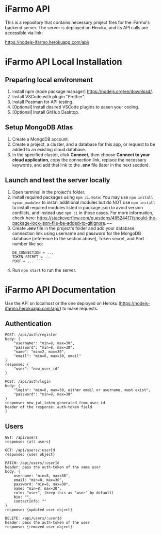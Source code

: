 # iFarmo API

This is a repository that contains necessary project files for the iFarmo's backend server. The server is deployed on Heroku, and its API calls are accessible via link:

https://nodejs-ifarmo.herokuapp.com/api/


# iFarmo API Local Installation

## Preparing local environment
1. Install npm (node package manager) https://nodejs.org/en/download/.
2. Install VSCode with plugin "Prettier".
3. Install Postman for API testing.
4. [Optional] Install desired VSCode plugins to easen your coding.
5. [Optional] Install GitHub Desktop.

## Setup MongoDB Atlas 
1. Create a MongoDB account.
2. Create a project, a cluster, and a database for this app, or request to be added to an existing cloud database.
3. In the specified cluster, click **Connect**, then choose **Connect to your cloud application**, copy the connection link, replace the necessary keywords, and add that link to the **.env** file (later in the next section).

## Launch and test the server locally
1. Open terminal in the project's folder.
2. Install required packages using ```npm ci```.
`Note`: You may use ```npm install <your_module>``` to install additional modules but do NOT use ```npm install``` to install required modules listed in package.json to avoid version conflicts, and instead use ```npm ci``` in those cases. For more information, check here: https://stackoverflow.com/questions/48524417/should-the-package-lock-json-file-be-added-to-gitignore.~~
3. Create **.env** file in the project's folder and add your database connection link using username and password for the MongoDB database (reference to the section above), Token secret, and Port number like so:
    ```
    DB_CONNECTION = ...
    TOKEN_SECRET = ...
    PORT = ... ```
4. Run ```npm start``` to run the server.

# iFarmo API Documentation

Use the API on localhost or the one deployed on Heroku (https://nodejs-ifarmo.herokuapp.com/api/) to make requests.

## Authentication

```
POST: /api/auth/register
body: {
    "username": "min=8, max=30",
    "password": "min=8, max=30",
    "name": "min=2, max=30",
    "email": "min=8, max=30, email"
}
response: {
    "user": "new_user_id"
}

POST: /api/auth/login
body: {
    "login": "min=8, max=30, either email or username, must exist",
    "password": "min=8, max=30"
}
response: new_jwt_token_generated_from_user_id
header of the response: auth-token field
}
```

## Users

```
GET: /api/users
response: {all users}

GET: /api/users/:userId
response: {user object}

PATCH: /api/users/:userId
header: pass the auth-token of the same user
body: {
    username: "min=8, max=30",
    email: "min=8, max=30",
    password: "min=8, max=30",
    name: "min=8, max=30",
    role: "user", (keep this as "user" by default)
    bio: "",
    contactInfo: ""
}
response: {updated user object}

DELETE: /api/users/:userId
header: pass the auth-token of the user
response: {removed user object}
```
